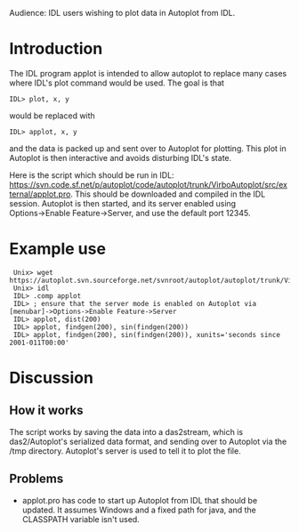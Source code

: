 Audience: IDL users wishing to plot data in Autoplot from IDL.

# Introduction 
The IDL program applot is intended to allow autoplot to replace many cases where IDL's plot command would be used.  The goal is that
~~~~~
IDL> plot, x, y
~~~~~

would be replaced with 
~~~~~
IDL> applot, x, y
~~~~~
and the data is packed up and sent over to Autoplot for plotting.  This plot in Autoplot is then interactive and avoids disturbing IDL's state.

Here is the script which should be run in IDL: https://svn.code.sf.net/p/autoplot/code/autoplot/trunk/VirboAutoplot/src/external/applot.pro. 
This should be downloaded and compiled in the IDL session.  Autoplot is then started, and its server enabled using 
Options&rarr;Enable Feature&rarr;Server, and use the default port 12345.

# Example use
~~~~~
 Unix> wget https://autoplot.svn.sourceforge.net/svnroot/autoplot/autoplot/trunk/VirboAutoplot/src/external/applot.pro
 Unix> idl
 IDL> .comp applot
 IDL> ; ensure that the server mode is enabled on Autoplot via [menubar]->Options->Enable Feature->Server
 IDL> applot, dist(200)
 IDL> applot, findgen(200), sin(findgen(200))
 IDL> applot, findgen(200), sin(findgen(200)), xunits='seconds since 2001-011T00:00'
~~~~~

# Discussion 
## How it works 
The script works by saving the data into a das2stream, which is das2/Autoplot's serialized data format, and sending over to 
Autoplot via the /tmp directory.  Autoplot's server is used to tell it to plot the file.

## Problems 
* applot.pro has code to start up Autoplot from IDL that should be updated.  It assumes Windows and 
a fixed path for java, and the CLASSPATH variable isn't used.
